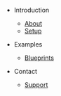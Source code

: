 
- Introduction
  - [About]()
  - [Setup](setup.md)

- Examples
  - [Blueprints](examples.md)

- Contact
  - [Support](support.md)
